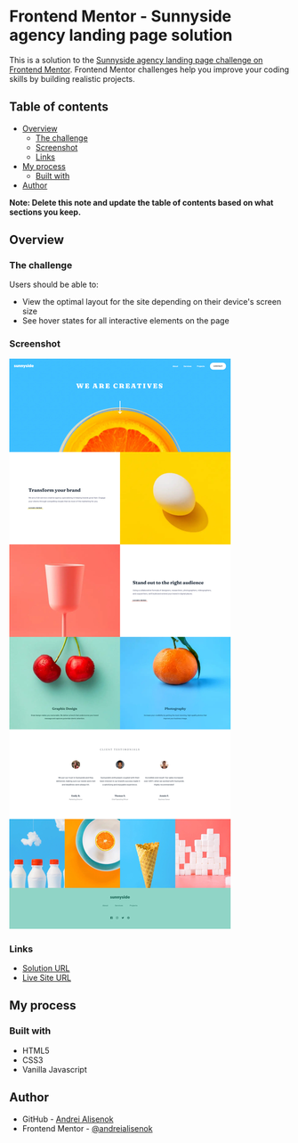 # Frontend Mentor - Sunnyside agency landing page solution

This is a solution to the [Sunnyside agency landing page challenge on Frontend Mentor](https://www.frontendmentor.io/challenges/sunnyside-agency-landing-page-7yVs3B6ef). Frontend Mentor challenges help you improve your coding skills by building realistic projects.

## Table of contents

- [Overview](#overview)
    - [The challenge](#the-challenge)
    - [Screenshot](#screenshot)
    - [Links](#links)
- [My process](#my-process)
    - [Built with](#built-with)
- [Author](#author)

**Note: Delete this note and update the table of contents based on what sections you keep.**

## Overview

### The challenge

Users should be able to:

- View the optimal layout for the site depending on their device's screen size
- See hover states for all interactive elements on the page

### Screenshot

![](./screenshot.jpg)

### Links

- [Solution URL](https://github.com/andreialisenok/sunnyside_agency/settings/pages)
- [Live Site URL](https://andreialisenok.github.io/sunnyside_agency/)

## My process

### Built with

- HTML5
- CSS3
- Vanilla Javascript

## Author

- GitHub - [Andrei Alisenok](https://github.com/andreialisenok)
- Frontend Mentor - [@andreialisenok](https://www.frontendmentor.io/profile/andreialisenok)


